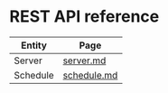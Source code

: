 # REST API reference

Entity | Page |
-- | --
Server | [server.md](server.md)
Schedule | [schedule.md](schedule.md)
